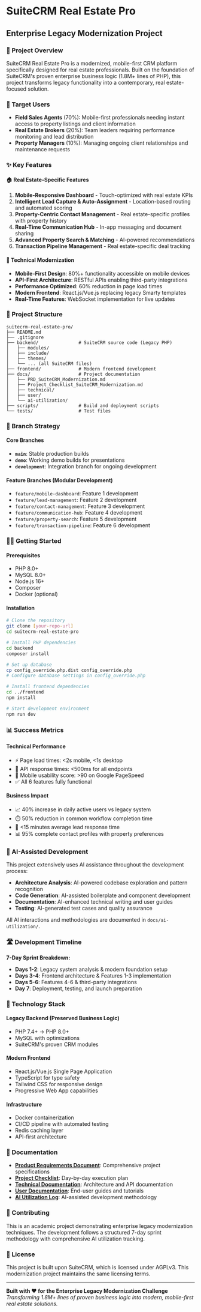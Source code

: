 # SuiteCRM Real Estate Pro
## Enterprise Legacy Modernization Project

### 🏢 Project Overview

SuiteCRM Real Estate Pro is a modernized, mobile-first CRM platform specifically designed for real estate professionals. Built on the foundation of SuiteCRM's proven enterprise business logic (1.8M+ lines of PHP), this project transforms legacy functionality into a contemporary, real estate-focused solution.

### 🎯 Target Users
- **Field Sales Agents** (70%): Mobile-first professionals needing instant access to property listings and client information
- **Real Estate Brokers** (20%): Team leaders requiring performance monitoring and lead distribution
- **Property Managers** (10%): Managing ongoing client relationships and maintenance requests

### ✨ Key Features

#### 🏠 Real Estate-Specific Features
1. **Mobile-Responsive Dashboard** - Touch-optimized with real estate KPIs
2. **Intelligent Lead Capture & Auto-Assignment** - Location-based routing and automated scoring
3. **Property-Centric Contact Management** - Real estate-specific profiles with property history
4. **Real-Time Communication Hub** - In-app messaging and document sharing
5. **Advanced Property Search & Matching** - AI-powered recommendations
6. **Transaction Pipeline Management** - Real estate-specific deal tracking

#### 🚀 Technical Modernization
- **Mobile-First Design**: 80%+ functionality accessible on mobile devices
- **API-First Architecture**: RESTful APIs enabling third-party integrations
- **Performance Optimized**: 60% reduction in page load times
- **Modern Frontend**: React.js/Vue.js replacing legacy Smarty templates
- **Real-Time Features**: WebSocket implementation for live updates

### 📁 Project Structure

```
suitecrm-real-estate-pro/
├── README.md
├── .gitignore
├── backend/               # SuiteCRM source code (Legacy PHP)
│   ├── modules/
│   ├── include/
│   ├── themes/
│   └── ... (all SuiteCRM files)
├── frontend/              # Modern frontend development
├── docs/                  # Project documentation
│   ├── PRD_SuiteCRM_Modernization.md
│   ├── Project_Checklist_SuiteCRM_Modernization.md
│   ├── technical/
│   ├── user/
│   └── ai-utilization/
├── scripts/               # Build and deployment scripts
└── tests/                 # Test files
```

### 🌟 Branch Strategy

#### Core Branches
- **`main`**: Stable production builds
- **`demo`**: Working demo builds for presentations
- **`development`**: Integration branch for ongoing development

#### Feature Branches (Modular Development)
- `feature/mobile-dashboard`: Feature 1 development
- `feature/lead-management`: Feature 2 development  
- `feature/contact-management`: Feature 3 development
- `feature/communication-hub`: Feature 4 development
- `feature/property-search`: Feature 5 development
- `feature/transaction-pipeline`: Feature 6 development

### 🏃‍♂️ Getting Started

#### Prerequisites
- PHP 8.0+
- MySQL 8.0+
- Node.js 16+
- Composer
- Docker (optional)

#### Installation
```bash
# Clone the repository
git clone [your-repo-url]
cd suitecrm-real-estate-pro

# Install PHP dependencies
cd backend
composer install

# Set up database
cp config_override.php.dist config_override.php
# Configure database settings in config_override.php

# Install frontend dependencies
cd ../frontend
npm install

# Start development environment
npm run dev
```

### 📊 Success Metrics

#### Technical Performance
- ⚡ Page load times: <2s mobile, <1s desktop
- 🔗 API response times: <500ms for all endpoints  
- 📱 Mobile usability score: >90 on Google PageSpeed
- ✅ All 6 features fully functional

#### Business Impact
- 📈 40% increase in daily active users vs legacy system
- ⏱️ 50% reduction in common workflow completion time
- 🎯 <15 minutes average lead response time
- 📊 95% complete contact profiles with property preferences

### 🤖 AI-Assisted Development

This project extensively uses AI assistance throughout the development process:
- **Architecture Analysis**: AI-powered codebase exploration and pattern recognition
- **Code Generation**: AI-assisted boilerplate and component development
- **Documentation**: AI-enhanced technical writing and user guides
- **Testing**: AI-generated test cases and quality assurance

All AI interactions and methodologies are documented in `docs/ai-utilization/`.

### 🛣️ Development Timeline

**7-Day Sprint Breakdown:**
- **Days 1-2**: Legacy system analysis & modern foundation setup
- **Days 3-4**: Frontend architecture & Features 1-3 implementation
- **Days 5-6**: Features 4-6 & third-party integrations
- **Day 7**: Deployment, testing, and launch preparation

### 🔧 Technology Stack

#### Legacy Backend (Preserved Business Logic)
- PHP 7.4+ → PHP 8.0+
- MySQL with optimizations
- SuiteCRM's proven CRM modules

#### Modern Frontend
- React.js/Vue.js Single Page Application
- TypeScript for type safety
- Tailwind CSS for responsive design
- Progressive Web App capabilities

#### Infrastructure
- Docker containerization
- CI/CD pipeline with automated testing
- Redis caching layer
- API-first architecture

### 📄 Documentation

- **[Product Requirements Document](docs/PRD_SuiteCRM_Modernization.md)**: Comprehensive project specifications
- **[Project Checklist](docs/Project_Checklist_SuiteCRM_Modernization.md)**: Day-by-day execution plan
- **[Technical Documentation](docs/technical/)**: Architecture and API documentation
- **[User Documentation](docs/user/)**: End-user guides and tutorials
- **[AI Utilization Log](docs/ai-utilization/)**: AI-assisted development methodology

### 🤝 Contributing

This is an academic project demonstrating enterprise legacy modernization techniques. The development follows a structured 7-day sprint methodology with comprehensive AI utilization tracking.

### 📜 License

This project is built upon SuiteCRM, which is licensed under AGPLv3. This modernization project maintains the same licensing terms.

---

**Built with ❤️ for the Enterprise Legacy Modernization Challenge**  
*Transforming 1.8M+ lines of proven business logic into modern, mobile-first real estate solutions.*